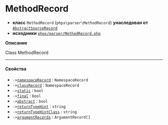 # MethodRecord

- **класс** `MethodRecord` (`phpx\parser\MethodRecord`) **унаследован от** [`AbstractSourceRecord`](https://github.com/jphp-compiler/jphp/blob/master/exts/jphp-parser-ext/api-docs/classes/phpx/parser/AbstractSourceRecord.ru.md)
- **исходники** [`phpx/parser/MethodRecord.php`](./src/main/resources/JPHP-INF/sdk/phpx/parser/MethodRecord.php)

**Описание**

Class MethodRecord

---

#### Свойства

- `->`[`namespaceRecord`](#prop-namespacerecord) : `NamespaceRecord`
- `->`[`classRecord`](#prop-classrecord) : `NamespaceRecord`
- `->`[`static`](#prop-static) : `bool`
- `->`[`final`](#prop-final) : `bool`
- `->`[`abstract`](#prop-abstract) : `bool`
- `->`[`returnTypeHint`](#prop-returntypehint) : `string`
- `->`[`returnTypeHintClass`](#prop-returntypehintclass) : `string`
- `->`[`argumentRecords`](#prop-argumentrecords) : `ArgumentRecord[]`